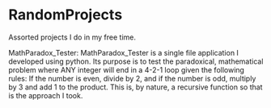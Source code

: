 # RandomProjects
Assorted projects I do in my free time.

MathParadox_Tester:
  MathParadox_Tester is a single file application I developed using python.  Its purpose is to test the paradoxical, mathematical problem where ANY integer will end in a 4-2-1 loop
  given the following rules:  If the number is even, divide by 2, and if the number is odd, multiply by 3 and add 1 to the product.  This is, by nature, a recursive function so that
  is the approach I took.
